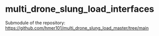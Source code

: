 # multi_drone_slung_load_interfaces

Submodule of the repository: https://github.com/hmer101/multi_drone_slung_load_master/tree/main
